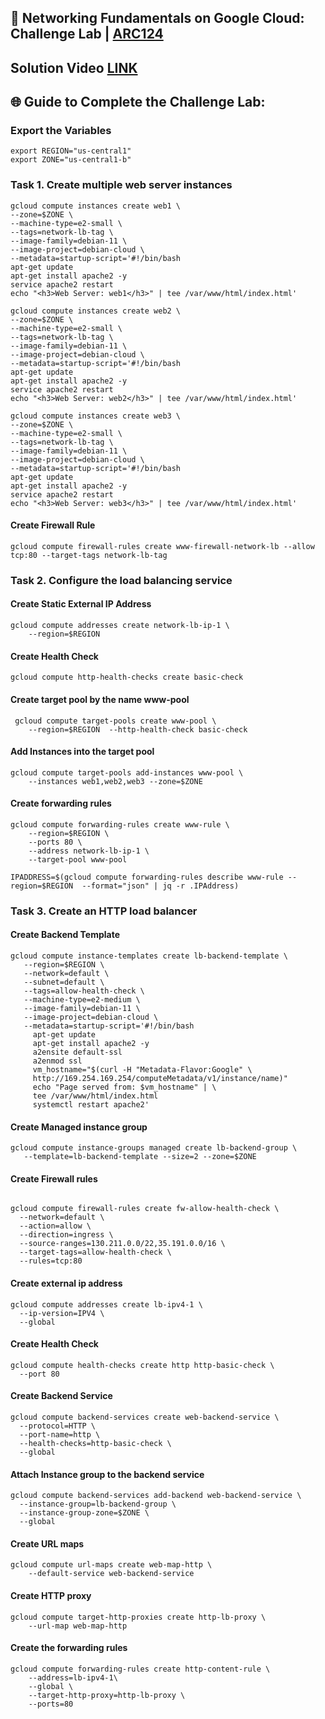 ## 🚀 Networking Fundamentals on Google Cloud: Challenge Lab | [ARC124](https://www.cloudskillsboost.google/catalog_lab/6528)

## Solution Video [LINK](https://youtu.be/HdpptVcxZak)

## 🌐 **Guide to Complete the Challenge Lab:**

### Export the Variables ###
```
export REGION="us-central1"
export ZONE="us-central1-b"
```
### Task 1. Create multiple web server instances ###
```
gcloud compute instances create web1 \
--zone=$ZONE \
--machine-type=e2-small \
--tags=network-lb-tag \
--image-family=debian-11 \
--image-project=debian-cloud \
--metadata=startup-script='#!/bin/bash
apt-get update
apt-get install apache2 -y
service apache2 restart
echo "<h3>Web Server: web1</h3>" | tee /var/www/html/index.html'
```
```
gcloud compute instances create web2 \
--zone=$ZONE \
--machine-type=e2-small \
--tags=network-lb-tag \
--image-family=debian-11 \
--image-project=debian-cloud \
--metadata=startup-script='#!/bin/bash
apt-get update
apt-get install apache2 -y
service apache2 restart
echo "<h3>Web Server: web2</h3>" | tee /var/www/html/index.html'
```
```
gcloud compute instances create web3 \
--zone=$ZONE \
--machine-type=e2-small \
--tags=network-lb-tag \
--image-family=debian-11 \
--image-project=debian-cloud \
--metadata=startup-script='#!/bin/bash
apt-get update
apt-get install apache2 -y
service apache2 restart
echo "<h3>Web Server: web3</h3>" | tee /var/www/html/index.html'
```
#### Create Firewall Rule ####
```
gcloud compute firewall-rules create www-firewall-network-lb --allow tcp:80 --target-tags network-lb-tag
```
### Task 2. Configure the load balancing service ###
#### Create Static External IP Address ####
```
gcloud compute addresses create network-lb-ip-1 \
    --region=$REGION
```
#### Create Health Check ####
```
gcloud compute http-health-checks create basic-check
```
#### Create target pool by the name www-pool ####
```
 gcloud compute target-pools create www-pool \
    --region=$REGION  --http-health-check basic-check
```
#### Add Instances into the target pool ####
```
gcloud compute target-pools add-instances www-pool \
    --instances web1,web2,web3 --zone=$ZONE
```
#### Create forwarding rules ####
```
gcloud compute forwarding-rules create www-rule \
    --region=$REGION \
    --ports 80 \
    --address network-lb-ip-1 \
    --target-pool www-pool
```
```
IPADDRESS=$(gcloud compute forwarding-rules describe www-rule --region=$REGION  --format="json" | jq -r .IPAddress)
```
### Task 3. Create an HTTP load balancer ###
#### Create Backend Template ####

```
gcloud compute instance-templates create lb-backend-template \
   --region=$REGION \
   --network=default \
   --subnet=default \
   --tags=allow-health-check \
   --machine-type=e2-medium \
   --image-family=debian-11 \
   --image-project=debian-cloud \
   --metadata=startup-script='#!/bin/bash
     apt-get update
     apt-get install apache2 -y
     a2ensite default-ssl
     a2enmod ssl
     vm_hostname="$(curl -H "Metadata-Flavor:Google" \
     http://169.254.169.254/computeMetadata/v1/instance/name)"
     echo "Page served from: $vm_hostname" | \
     tee /var/www/html/index.html
     systemctl restart apache2'
```
#### Create Managed instance group ####
```
gcloud compute instance-groups managed create lb-backend-group \
   --template=lb-backend-template --size=2 --zone=$ZONE 
```
#### Create Firewall rules ####
```

gcloud compute firewall-rules create fw-allow-health-check \
  --network=default \
  --action=allow \
  --direction=ingress \
  --source-ranges=130.211.0.0/22,35.191.0.0/16 \
  --target-tags=allow-health-check \
  --rules=tcp:80
```
#### Create external ip address ####
```
gcloud compute addresses create lb-ipv4-1 \
  --ip-version=IPV4 \
  --global

```
#### Create Health Check ####
```
gcloud compute health-checks create http http-basic-check \
  --port 80
```
#### Create Backend Service ####
```
gcloud compute backend-services create web-backend-service \
  --protocol=HTTP \
  --port-name=http \
  --health-checks=http-basic-check \
  --global

```
#### Attach Instance group to the backend service ####
```
gcloud compute backend-services add-backend web-backend-service \
  --instance-group=lb-backend-group \
  --instance-group-zone=$ZONE \
  --global

```
#### Create URL maps ####
```
gcloud compute url-maps create web-map-http \
    --default-service web-backend-service

```
#### Create HTTP proxy ####
```
gcloud compute target-http-proxies create http-lb-proxy \
    --url-map web-map-http

```
#### Create the forwarding rules ####
```
gcloud compute forwarding-rules create http-content-rule \
    --address=lb-ipv4-1\
    --global \
    --target-http-proxy=http-lb-proxy \
    --ports=80
```

